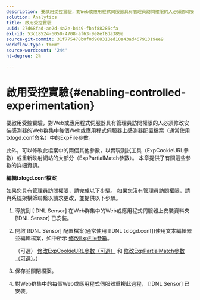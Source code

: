 ```yaml
---
description: 要啟用受控實驗，對Web或應用程式伺服器具有管理員訪問權限的人必須修改安裝感測器的Web群集中每個Web或應用程式伺服器上感測器配置檔案（通常使用txlogd.conf命名）中的ExpFile參數。
solution: Analytics
title: 啟用受控實驗
uuid: 27d68fad-ae2d-4a2e-b449-fbaf88286cfa
exl-id: 53c18524-6050-4708-af63-9e8ef8da389e
source-git-commit: 31f775478b0f0d968310ed10a43ad46791319ee9
workflow-type: tm+mt
source-wordcount: '244'
ht-degree: 2%

---
```


# 啟用受控實驗{#enabling-controlled-experimentation}

要啟用受控實驗，對Web或應用程式伺服器具有管理員訪問權限的人必須修改安裝感測器的Web群集中每個Web或應用程式伺服器上感測器配置檔案（通常使用txlogd.conf命名）中的ExpFile參數。

此外，可以修改此檔案中的兩個其他參數，以實現測試工具（ExpCookieURL參數）或重新映射網站的大部分（ExpPartialMatch參數）。 本章提供了有關這些參數的詳細資訊。

**編輯txlogd.conf檔案**

如果您具有管理員訪問權限，請完成以下步驟。 如果您沒有管理員訪問權限，請與系統架構師聯繫以請求更改，並提供以下步驟。

1. 導航到 [!DNL Sensor] 在Web群集中的Web或應用程式伺服器上安裝資料夾 [!DNL Sensor] 已安裝。
1. 開啟 [!DNL Sensor] 配置檔案(通常使用 [!DNL txlogd.conf])使用文本編輯器並編輯檔案，如中所示 [修改ExpFile參數](../../../home/c-undst-ctrld-exp/t-en-ctrld-exp/c-mod-expfile-prm.md#concept-25232b386a654870becc789d4f1fcc28)。

   （可選） [修改ExpCookieURL參數（可選）](../../../home/c-undst-ctrld-exp/t-en-ctrld-exp/c-mod-expckurl-prm.md#concept-215bf86bab4e4ec0b0cc803ec48a8fcf) 和 [修改ExpPartialMatch參數（可選）](../../../home/c-undst-ctrld-exp/t-en-ctrld-exp/c-mod-expplmth-prm.md#concept-9c817c4c49b74287b0f70d6a1a37655e)。)

1. 保存並關閉檔案。
1. 對Web群集中的每個Web或應用程式伺服器重複此過程， [!DNL Sensor] 已安裝。
